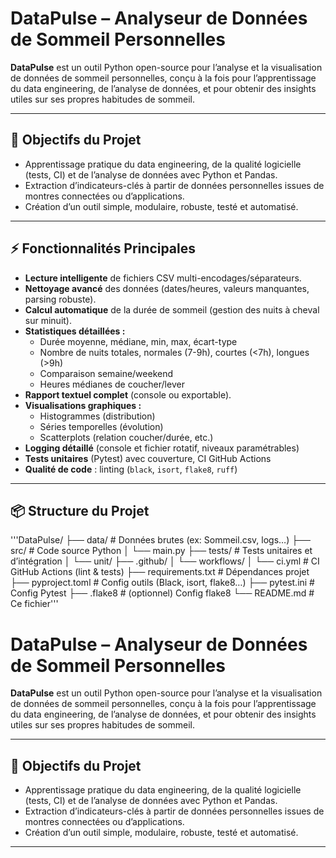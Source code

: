 # DataPulse – Analyseur de Données de Sommeil Personnelles

**DataPulse** est un outil Python open-source pour l’analyse et la visualisation de données de sommeil personnelles, conçu à la fois pour l’apprentissage du data engineering, de l’analyse de données, et pour obtenir des insights utiles sur ses propres habitudes de sommeil.

---

## 🚀 Objectifs du Projet

- Apprentissage pratique du data engineering, de la qualité logicielle (tests, CI) et de l’analyse de données avec Python et Pandas.
- Extraction d’indicateurs-clés à partir de données personnelles issues de montres connectées ou d’applications.
- Création d’un outil simple, modulaire, robuste, testé et automatisé.

---

## ⚡ Fonctionnalités Principales

- **Lecture intelligente** de fichiers CSV multi-encodages/séparateurs.
- **Nettoyage avancé** des données (dates/heures, valeurs manquantes, parsing robuste).
- **Calcul automatique** de la durée de sommeil (gestion des nuits à cheval sur minuit).
- **Statistiques détaillées :**
    - Durée moyenne, médiane, min, max, écart-type
    - Nombre de nuits totales, normales (7-9h), courtes (<7h), longues (>9h)
    - Comparaison semaine/weekend
    - Heures médianes de coucher/lever
- **Rapport textuel complet** (console ou exportable).
- **Visualisations graphiques :**
    - Histogrammes (distribution)
    - Séries temporelles (évolution)
    - Scatterplots (relation coucher/durée, etc.)
- **Logging détaillé** (console et fichier rotatif, niveaux paramétrables)
- **Tests unitaires** (Pytest) avec couverture, CI GitHub Actions
- **Qualité de code** : linting (`black`, `isort`, `flake8`, `ruff`)

---

## 📦 Structure du Projet


'''DataPulse/
├── data/                     # Données brutes (ex: Sommeil.csv, logs…)
├── src/                      # Code source Python
│   └── main.py
├── tests/                    # Tests unitaires et d’intégration
│   └── unit/
├── .github/
│   └── workflows/
│       └── ci.yml            # CI GitHub Actions (lint & tests)
├── requirements.txt          # Dépendances projet
├── pyproject.toml            # Config outils (Black, isort, flake8…)
├── pytest.ini                # Config Pytest
├── .flake8                   # (optionnel) Config flake8
└── README.md                 # Ce fichier'''

# DataPulse – Analyseur de Données de Sommeil Personnelles

**DataPulse** est un outil Python open-source pour l’analyse et la visualisation de données de sommeil personnelles, conçu à la fois pour l’apprentissage du data engineering, de l’analyse de données, et pour obtenir des insights utiles sur ses propres habitudes de sommeil.

---

## 🚀 Objectifs du Projet

- Apprentissage pratique du data engineering, de la qualité logicielle (tests, CI) et de l’analyse de données avec Python et Pandas.
- Extraction d’indicateurs-clés à partir de données personnelles issues de montres connectées ou d’applications.
- Création d’un outil simple, modulaire, robuste, testé et automatisé.

---




